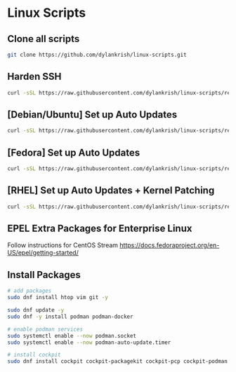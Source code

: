# Linux Scripts

## Clone all scripts
```bash
git clone https://github.com/dylankrish/linux-scripts.git
```

## Harden SSH
```bash
curl -sSL https://raw.githubusercontent.com/dylankrish/linux-scripts/refs/heads/main/ssh-harden.sh | bash
```

## [Debian/Ubuntu] Set up Auto Updates
```bash
curl -sSL https://raw.githubusercontent.com/dylankrish/linux-scripts/refs/heads/main/debian-autoupdate.sh | sudo bash
```

## [Fedora] Set up Auto Updates
```bash
curl -sSL https://raw.githubusercontent.com/dylankrish/linux-scripts/refs/heads/main/fedora-autoupdate.sh | sudo bash
```

## [RHEL] Set up Auto Updates + Kernel Patching
```bash
curl -sSL https://raw.githubusercontent.com/dylankrish/linux-scripts/refs/heads/main/el-autoupdate.sh | sudo bash
```

## EPEL Extra Packages for Enterprise Linux
Follow instructions for CentOS Stream https://docs.fedoraproject.org/en-US/epel/getting-started/

## Install Packages
```bash
# add packages
sudo dnf install htop vim git -y

sudo dnf update -y
sudo dnf -y install podman podman-docker

# enable podman services
sudo systemctl enable --now podman.socket
sudo systemctl enable --now podman-auto-update.timer

# install cockpit
sudo dnf install cockpit cockpit-packagekit cockpit-pcp cockpit-podman cockpit-storaged -y
```
